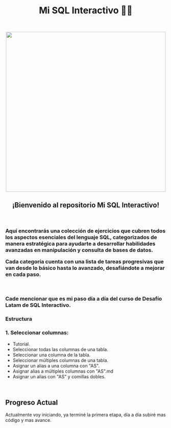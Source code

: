 <h1 align=center>
  Mi SQL Interactivo 🚀🚀
</h1><br>

<p align=center>
  <img src="https://arturonavarro.com/wp-content/uploads/2024/09/sql-1024x592.jpeg" width=500px />
</p>


<h2 align=center>
  ¡Bienvenido al repositorio Mi SQL Interactivo!
</h2><br>

<h3>
  Aquí encontrarás una colección de ejercicios que cubren todos los aspectos esenciales del lenguaje SQL, categorizados de manera estratégica para ayudarte a desarrollar habilidades avanzadas en manipulación y consulta de bases de datos. 

  
  Cada categoría cuenta con una   lista de tareas progresivas que van desde lo básico hasta lo avanzado, desafiándote a mejorar en cada paso.
</h3><br>

<h3>
 Cade mencionar que es mi paso día a día del curso de Desafío Latam de SQL Interactivo. 
</h3>



<h3>
  Estructura
</h3>

<h3>
  1. Seleccionar columnas:
</h3>

<ul>
  <li>
     Tutorial.
  </li>
  <li>
    Seleccionar todas las columnas de una tabla.
  </li>
  <li>
    Seleccionar una columna de la tabla.
  </li>
  <li>
    Seleccionar múltiples columnas de una tabla.
  </li>
  <li>
    Asignar un alias a una columna con "AS".
  </li>
  <li>
    Asignar alias a múltiples columnas con "AS".md
  </li>
  <li>
    Asignar un alias con "AS" y comillas dobles.
  </li>
</ul><br>



<h2>
  Progreso Actual
</h2> 


Actualmente voy iniciando, ya terminé la primera etapa, día a día subiré mas código y mas avance.


